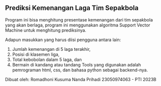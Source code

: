 ## Prediksi Kemenangan Laga Tim Sepakbola
Program ini bisa menghitung presentase kemenangan dari tim sepakbola yang akan berlaga, 
program ini menggunakan algoritma Support Vector Machine untuk menghitung prediksinya. 

Adapun masukkan yang harus diisi pengguna antara lain:

1. Jumlah kemenangan di 5 laga terakhir,
2. Posisi di klasemen liga,
3. Total kebobolan dalam 5 laga, dan
4. Bermain di kandang atau tandang
Tools yang digunakan adalah pemrograman html, css, dan bahasa python sebagai backend-nya.


Dibuat oleh:
Romadhoni Kusuma Nanda Prihadi
23050974063 - PTI 2023B
